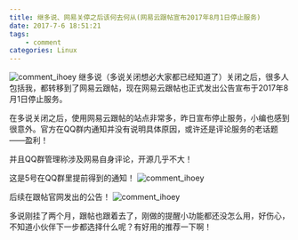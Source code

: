 ```yaml
---
title: 继多说、网易关停之后该何去何从(网易云跟帖宣布2017年8月1日停止服务)
date: 2017-7-6 18:51:21
tags:
    - comment
categories: Linux
---
```


![comment_ihoey](https://oisha19l0.qnssl.com/IHOEY_20170706_171445.png)
继多说（多说关闭想必大家都已经知道了）关闭之后，很多人包括我，都转移到了网易云跟帖，现在网易云跟帖也正式发出公告宣布于2017年8月1日停止服务。

<!-- more -->

在多说关闭之后，使用网易云跟帖的站点非常多，昨日宣布停止服务，小编也感到很意外。官方在QQ群内通知并没有说明具体原因，或许还是评论服务的老话题——盈利！

并且QQ群管理称涉及网易自身评论，开源几乎不大！

这是5号在QQ群里提前得到的通知！
![comment_ihoey](https://oisha19l0.qnssl.com/IHOEY_20170706_171444.png)

后续在跟帖官网发出的公告！
![comment_ihoey](https://oisha19l0.qnssl.com/IHOEY_20170706_184907.png)

多说刚挂了两个月，跟帖也跟着去了，刚做的提醒小功能都还没怎么用，好伤心，不知道小伙伴下一步都选择什么呢？有好用的推荐一下啊！

